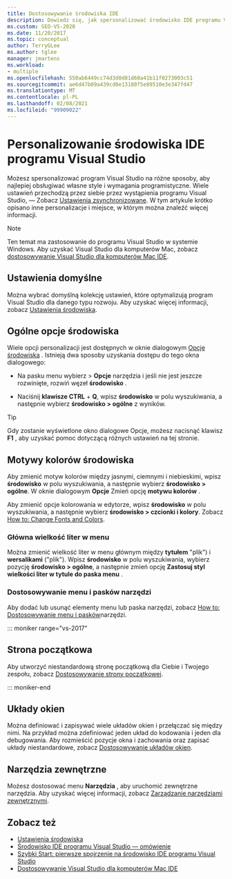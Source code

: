 ```yaml
---
title: Dostosowywanie środowiska IDE
description: Dowiedz się, jak spersonalizować środowisko IDE programu Visual Studio w sposób, który najlepiej obsługuje własny styl i wymagania deweloperskie.
ms.custom: SEO-VS-2020
ms.date: 11/20/2017
ms.topic: conceptual
author: TerryGLee
ms.author: tglee
manager: jmartens
ms.workload:
- multiple
ms.openlocfilehash: 550ab6449cc74d3d0d81d60a41b11f0273003c51
ms.sourcegitcommit: ae6d47b09a439cd0e13180f5e89510e3e347fd47
ms.translationtype: MT
ms.contentlocale: pl-PL
ms.lasthandoff: 02/08/2021
ms.locfileid: "99909022"
---
```

# <a name="personalize-the-visual-studio-ide"></a>Personalizowanie środowiska IDE programu Visual Studio

Możesz spersonalizować program Visual Studio na różne sposoby, aby najlepiej obsługiwać własne style i wymagania programistyczne. Wiele ustawień przechodzą przez siebie przez wystąpienia programu Visual Studio, &mdash; Zobacz [Ustawienia zsynchronizowane](../ide/synchronized-settings-in-visual-studio.md). W tym artykule krótko opisano inne personalizacje i miejsce, w którym można znaleźć więcej informacji.

> [!NOTE]
> Ten temat ma zastosowanie do programu Visual Studio w systemie Windows. Aby uzyskać Visual Studio dla komputerów Mac, zobacz [dostosowywanie Visual Studio dla komputerów Mac IDE](/visualstudio/mac/customizing-the-ide).

## <a name="default-settings"></a>Ustawienia domyślne

Można wybrać domyślną kolekcję ustawień, które optymalizują program Visual Studio dla danego typu rozwoju. Aby uzyskać więcej informacji, zobacz [Ustawienia środowiska](environment-settings.md).

## <a name="general-environment-options"></a>Ogólne opcje środowiska

Wiele opcji personalizacji jest dostępnych w oknie dialogowym [Opcje środowiska](../ide/reference/general-environment-options-dialog-box.md) . Istnieją dwa sposoby uzyskania dostępu do tego okna dialogowego:

- Na pasku menu wybierz   >  **Opcje** narzędzia i jeśli nie jest jeszcze rozwinięte, rozwiń węzeł **środowisko** .

- Naciśnij **klawisze CTRL** + **Q**, wpisz **środowisko** w polu wyszukiwania, a następnie wybierz **środowisko > ogólne** z wyników.

> [!TIP]
> Gdy zostanie wyświetlone okno dialogowe Opcje, możesz nacisnąć klawisz **F1** , aby uzyskać pomoc dotyczącą różnych ustawień na tej stronie.

## <a name="environment-color-themes"></a>Motywy kolorów środowiska

Aby zmienić motyw kolorów między jasnymi, ciemnymi i niebieskimi, wpisz **środowisko** w polu wyszukiwania, a następnie wybierz **środowisko > ogólne**. W oknie dialogowym **Opcje** Zmień opcję **motywu kolorów** .

Aby zmienić opcje kolorowania w edytorze, wpisz **środowisko** w polu wyszukiwania, a następnie wybierz **środowisko > czcionki i kolory**. Zobacz [How to: Change Fonts and Colors](../ide/how-to-change-fonts-and-colors-in-visual-studio.md).

### <a name="main-menu-casing"></a>Główna wielkość liter w menu

Można zmienić wielkość liter w menu głównym między **tytułem** "plik") i **wersalikami** ("plik"). Wpisz **środowisko** w polu wyszukiwania, wybierz pozycję **środowisko > ogólne**, a następnie zmień opcję **Zastosuj styl wielkości liter w tytule do paska menu** .

### <a name="customize-menus-and-toolbars"></a>Dostosowywanie menu i pasków narzędzi

Aby dodać lub usunąć elementy menu lub paska narzędzi, zobacz [How to: Dostosowywanie menu i pasków](../ide/how-to-customize-menus-and-toolbars-in-visual-studio.md)narzędzi.

::: moniker range="vs-2017"

## <a name="start-page"></a>Strona początkowa

Aby utworzyć niestandardową stronę początkową dla Ciebie i Twojego zespołu, zobacz [Dostosowywanie strony początkowej](../ide/customizing-the-start-page-for-visual-studio.md).

::: moniker-end

## <a name="window-layouts"></a>Układy okien

Można definiować i zapisywać wiele układów okien i przełączać się między nimi. Na przykład można zdefiniować jeden układ do kodowania i jeden dla debugowania. Aby rozmieścić pozycje okna i zachowania oraz zapisać układy niestandardowe, zobacz [Dostosowywanie układów okien](../ide/customizing-window-layouts-in-visual-studio.md).

## <a name="external-tools"></a>Narzędzia zewnętrzne

Możesz dostosować menu **Narzędzia** , aby uruchomić zewnętrzne narzędzia. Aby uzyskać więcej informacji, zobacz [Zarządzanie narzędziami zewnętrznymi](../ide/managing-external-tools.md).

## <a name="see-also"></a>Zobacz też

- [Ustawienia środowiska](environment-settings.md)
- [Środowisko IDE programu Visual Studio — omówienie](../get-started/visual-studio-ide.md)
- [Szybki Start: pierwsze spojrzenie na środowisko IDE programu Visual Studio](../ide/quickstart-ide-orientation.md)
- [Dostosowywanie Visual Studio dla komputerów Mac IDE](/visualstudio/mac/customizing-the-ide)
